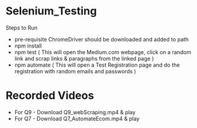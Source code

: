 # Selenium_Testing

Steps to Run 
- pre-requisite ChromeDriver should be downloaded and added to path
- npm install 
- npm test ( This will open the Medium.com webpage, click on a random link and scrap links & paragraphs from the linked page ) <Q9>
- npm automate ( This will open a Test Registration page and do the registration with random emails and passwords ) <Q7>

# Recorded Videos
- For Q9 - Download Q9_webScraping.mp4 & play
- For Q7 - Download Q7_AutomateEcom.mp4 & play
